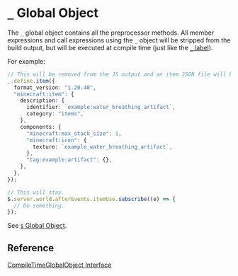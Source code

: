 # `_` Global Object

The `_` global object contains all the preprocessor methods. All member expressions and call expressions using the `_` object will be stripped from the build output, but will be executed at compile time (just like the [`_` label](underscore_label.md)).

For example:

```ts
// This will be removed from the JS output and an item JSON file will be generated.
_.define.item({
  format_version: "1.20.40",
  "minecraft:item": {
    description: {
      identifier: `example:water_breathing_artifact`,
      category: "items",
    },
    components: {
      "minecraft:max_stack_size": 1,
      "minecraft:icon": {
        texture: `example_water_breathing_artifact`,
      },
      "tag:example:artifact": {},
    },
  },
});

// This will stay.
$.server.world.afterEvents.itemUse.subscribe((e) => {
  // Do something.
});
```

See [`$` Global Object](dollar_object.md).

## Reference

[CompileTimeGlobalObject Interface](https://github.com/hopper-mcbe/hopper-mcbe/blob/39f6bcc6435c69246ebfbf7fe09cfdf315f2642a/types/script_globals_helper_types.d.ts#L83)
